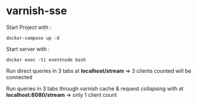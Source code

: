 # varnish-sse

Start Project with :

    docker-compose up -d
    
Start server with :

    docker exec -ti eventnode bash
    
Run direct queries in 3 tabs at **localhost/stream** => 3 clients counted will be connected

Run queries in 3 tabs through varnish cache & request collapsing with at **localhost:8080/stream** => only 1 client count
 
 
